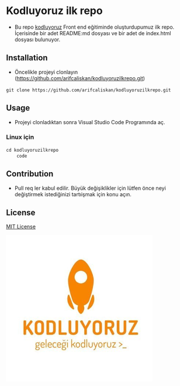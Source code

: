 # Kodluyoruz ilk repo 

* Bu repo [kodluyoruz](https://kodluyoruz.org) Front end eğitiminde oluşturdupumuz ilk repo. İçerisinde bir adet README:md dosyası ve bir adet de index.html dosyası bulunuyor. 

## Installation 
* Öncelikle projeyi clonlayın (https://github.com/arifcaliskan/kodluyoruzilkrepo.git)

`git clone https://github.com/arifcaliskan/kodluyoruzilkrepo.git`

## Usage

* Projeyi clonladıktan sonra Visual Studio Code Programında aç.

### Linux için 
```
cd kodluyoruzilkrepo 
    code  
```


## Contribution 

* Pull req ler kabul edilir. Büyük değişiklikler için lütfen önce neyi değiştirmek istediğinizi tartıişmak için konu açın. 

## License

[MIT License](https://github.com/arifcaliskan/kodluyoruzilkrepo/blob/main/LICENSE)

![Kodluyoruz Resmi](https://raw.githubusercontent.com/Kodluyoruz/taskforce/git/git/markdown-nedir-nasil-kullaniriz-/figures/kodluyoruz_logo.jpg)

